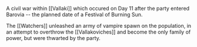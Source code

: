 A civil war within [[Vallaki]] which occured on Day 11 after the party entered Barovia -- the planned date of a Festival of Burning Sun. 

The [[Watchers]] unleashed an army of vampire spawn on the population, in an attempt to overthrow the [[Vallakoviches]] and become the only family of power, but were thwarted by the party.